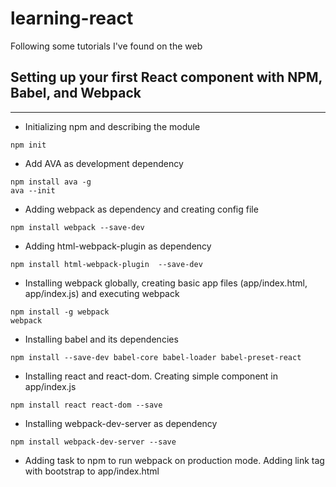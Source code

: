 # learning-react
Following some tutorials I've found on the web

## Setting up your first React component with NPM, Babel, and Webpack

---
- Initializing npm and describing the module
````
npm init
````
- Add AVA as development dependency
````
npm install ava -g 
ava --init 
````

- Adding webpack as dependency and creating config file

````
npm install webpack --save-dev
````

- Adding html-webpack-plugin as dependency

````
npm install html-webpack-plugin  --save-dev 
````

- Installing webpack globally, creating basic app files (app/index.html, app/index.js) and executing webpack

````
npm install -g webpack
webpack 
````

- Installing babel and its dependencies

````
npm install --save-dev babel-core babel-loader babel-preset-react
````

- Installing react and react-dom. Creating simple component in app/index.js
````
npm install react react-dom --save
````

- Installing webpack-dev-server as dependency
````
npm install webpack-dev-server --save
````

- Adding task to npm to run webpack on production mode. Adding link tag with bootstrap to app/index.html

